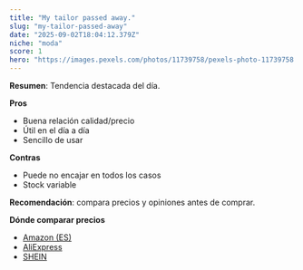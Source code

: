 ```yaml
---
title: "My tailor passed away."
slug: "my-tailor-passed-away"
date: "2025-09-02T18:04:12.379Z"
niche: "moda"
score: 1
hero: "https://images.pexels.com/photos/11739758/pexels-photo-11739758.jpeg?auto=compress&cs=tinysrgb&fit=crop&h=627&w=1200&auto=compress&cs=tinysrgb&w=1024&h=576&fit=crop"
---
```


**Resumen**: Tendencia destacada del día.

**Pros**
- Buena relación calidad/precio
- Útil en el día a día
- Sencillo de usar

**Contras**
- Puede no encajar en todos los casos
- Stock variable

**Recomendación**: compara precios y opiniones antes de comprar.

**Dónde comparar precios**
- [Amazon (ES)](https://www.amazon.es/s?k=My+tailor+passed+away.&language=es_ES&tag=teknovashop25-21)
- [AliExpress](https://es.aliexpress.com/wholesale?SearchText=My+tailor+passed+away.)
- [SHEIN](https://es.shein.com/pdsearch?keyword=My+tailor+passed+away.)
